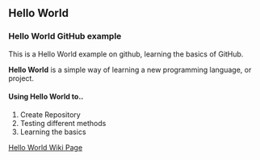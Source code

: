 ## Hello World
### Hello World GitHub example

This is a Hello World example on github, learning the basics of GitHub.

**Hello World** is a simple way of learning a new programming language, or project.

#### Using Hello World to..
1. Create Repository
2. Testing different methods
3. Learning the basics

[Hello World Wiki Page](https://en.wikipedia.org/wiki/%22Hello,_World!%22_program "Hello World Wiki")
